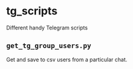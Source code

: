 # tg_scripts
Different handy Telegram scripts

## `get_tg_group_users.py`
Get and save to csv users from a particular chat.
